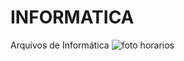 # INFORMATICA
Arquivos de Informática
![foto horarios](https://github.com/lucasbarros43/INFORMATICA/assets/162647577/1e21ba4f-9791-4f63-a8d1-14f7ba593d81)
